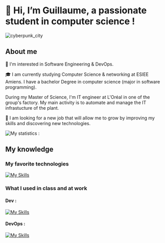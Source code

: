 <!---
Guigui0812/Guigui0812 is a ✨ special ✨ repository because its `README.md` (this file) appears on your GitHub profile.
You can click the Preview link to take a look at your changes.
--->

<h1> 👋 Hi, I’m Guillaume, a passionate student in computer science ! </h1>

![cyberpunk_city](https://user-images.githubusercontent.com/63466144/224510111-68305553-6dbd-4bd4-b845-bf140fc3963d.gif)

<h2> About me </h2>

👀 I'm interested in Software Engineering & DevOps. 

🎓 I am currently studying Computer Science & networking at ESIEE Amiens. I have a bachelor Degree in computer science (major in software programming).

During my Master of Science, I'm IT engineer at L'Oréal in one of the group's factory. My main activity is to automate and manage the IT infrastucture of the plant.

:rocket: I am looking for a new job that will allow me to grow by improving my skills and discovering new technologies.

![My statistics :](https://github-readme-stats.vercel.app/api?username=Guigui0812&show_icons=true&theme=dark)

<h2> My knowledge </h2>

<h3> My favorite technologies </h3>

[![My Skills](https://skillicons.dev/icons?i=py,c,cs,docker,linux,ansible)](https://skillicons.dev)

<h3> What I used in class and at work </h3>

<h4> Dev : </h4>

[![My Skills](https://skillicons.dev/icons?i=css,postman,dotnet,html,java,js,jquery,mysql,nodejs,php,qt,r,sqlite,mongodb)](https://skillicons.dev)

<h4> DevOps : </h4>

[![My Skills](https://skillicons.dev/icons?i=ansible,bash,powershell,mongodb)](https://skillicons.dev)
